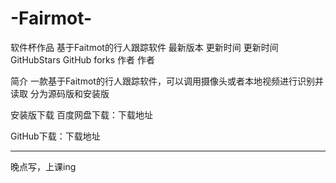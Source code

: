 # -Fairmot-
软件杯作品
基于Faitmot的行人跟踪软件
最新版本 更新时间 更新时间 GitHubStars GitHub forks 作者 作者

简介
一款基于Faitmot的行人跟踪软件，可以调用摄像头或者本地视频进行识别并读取
分为源码版和安装版

安装版下载
百度网盘下载：下载地址

GitHub下载：下载地址


-------------------------------------------------------
晚点写，上课ing

